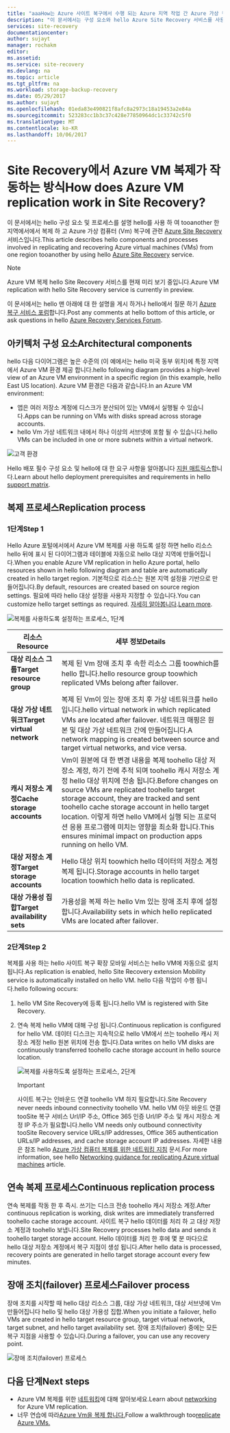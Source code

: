 ```yaml
---
title: "aaaHow는 Azure 사이트 복구에서 수행 되는 Azure 지역 작업 간 Azure 가상 컴퓨터 복제 합니까?  | Microsoft Docs"
description: "이 문서에서는 구성 요소와 hello Azure Site Recovery 서비스를 사용 하 여 Azure 지역 간에 Azure Vm을 복제할 때 사용 되는 아키텍처의 개요를 제공 합니다."
services: site-recovery
documentationcenter: 
author: sujayt
manager: rochakm
editor: 
ms.assetid: 
ms.service: site-recovery
ms.devlang: na
ms.topic: article
ms.tgt_pltfrm: na
ms.workload: storage-backup-recovery
ms.date: 05/29/2017
ms.author: sujayt
ms.openlocfilehash: 01eda83e490821f8afc8a2973c18a19453a2e84a
ms.sourcegitcommit: 523283cc1b3c37c428e77850964dc1c33742c5f0
ms.translationtype: MT
ms.contentlocale: ko-KR
ms.lasthandoff: 10/06/2017
---
```

# <a name="how-does-azure-vm-replication-work-in-site-recovery"></a><span data-ttu-id="1666d-104">Site Recovery에서 Azure VM 복제가 작동하는 방식</span><span class="sxs-lookup"><span data-stu-id="1666d-104">How does Azure VM replication work in Site Recovery?</span></span>


<span data-ttu-id="1666d-105">이 문서에서는 hello 구성 요소 및 프로세스를 설명 hello를 사용 하 여 tooanother 한 지역에서에서 복제 하 고 Azure 가상 컴퓨터 (Vm) 복구에 관련 [Azure Site Recovery](site-recovery-overview.md) 서비스입니다.</span><span class="sxs-lookup"><span data-stu-id="1666d-105">This article describes hello components and processes involved in replicating and recovering Azure virtual machines (VMs) from one region tooanother by using hello [Azure Site Recovery](site-recovery-overview.md) service.</span></span>

>[!NOTE]
><span data-ttu-id="1666d-106">Azure VM 복제 hello Site Recovery 서비스를 현재 미리 보기 중입니다.</span><span class="sxs-lookup"><span data-stu-id="1666d-106">Azure VM replication with hello Site Recovery service is currently in preview.</span></span>

<span data-ttu-id="1666d-107">이 문서에서는 hello 맨 아래에 대 한 설명을 게시 하거나 hello에서 질문 하기 [Azure 복구 서비스 포럼](https://social.msdn.microsoft.com/forums/azure/home?forum=hypervrecovmgr)합니다.</span><span class="sxs-lookup"><span data-stu-id="1666d-107">Post any comments at hello bottom of this article, or ask questions in hello [Azure Recovery Services Forum](https://social.msdn.microsoft.com/forums/azure/home?forum=hypervrecovmgr).</span></span>

## <a name="architectural-components"></a><span data-ttu-id="1666d-108">아키텍처 구성 요소</span><span class="sxs-lookup"><span data-stu-id="1666d-108">Architectural components</span></span>

<span data-ttu-id="1666d-109">hello 다음 다이어그램은 높은 수준의 (이 예에서는 hello 미국 동부 위치)에 특정 지역에서 Azure VM 환경 제공 합니다.</span><span class="sxs-lookup"><span data-stu-id="1666d-109">hello following diagram provides a high-level view of an Azure VM environment in a specific region (in this example, hello East US location).</span></span> <span data-ttu-id="1666d-110">Azure VM 환경은 다음과 같습니다.</span><span class="sxs-lookup"><span data-stu-id="1666d-110">In an Azure VM environment:</span></span>
- <span data-ttu-id="1666d-111">앱은 여러 저장소 계정에 디스크가 분산되어 있는 VM에서 실행될 수 있습니다.</span><span class="sxs-lookup"><span data-stu-id="1666d-111">Apps can be running on VMs with disks spread across storage accounts.</span></span>
- <span data-ttu-id="1666d-112">hello Vm 가상 네트워크 내에서 하나 이상의 서브넷에 포함 될 수 있습니다.</span><span class="sxs-lookup"><span data-stu-id="1666d-112">hello VMs can be included in one or more subnets within a virtual network.</span></span>

![고객 환경](./media/site-recovery-azure-to-azure-architecture/source-environment.png)

<span data-ttu-id="1666d-114">Hello 배포 필수 구성 요소 및 hello에 대 한 요구 사항을 알아봅니다 [지원 매트릭스](site-recovery-support-matrix-azure-to-azure.md)합니다.</span><span class="sxs-lookup"><span data-stu-id="1666d-114">Learn about hello deployment prerequisites and requirements in hello [support matrix](site-recovery-support-matrix-azure-to-azure.md).</span></span>

## <a name="replication-process"></a><span data-ttu-id="1666d-115">복제 프로세스</span><span class="sxs-lookup"><span data-stu-id="1666d-115">Replication process</span></span>

### <a name="step-1"></a><span data-ttu-id="1666d-116">1단계</span><span class="sxs-lookup"><span data-stu-id="1666d-116">Step 1</span></span>

<span data-ttu-id="1666d-117">Hello Azure 포털에서에서 Azure VM 복제를 사용 하도록 설정 하면 hello 리소스 hello 뒤에 표시 된 다이어그램과 테이블에 자동으로 hello 대상 지역에 만들어집니다.</span><span class="sxs-lookup"><span data-stu-id="1666d-117">When you enable Azure VM replication in hello Azure portal, hello resources shown in hello following diagram and table are automatically created in hello target region.</span></span> <span data-ttu-id="1666d-118">기본적으로 리소스는 원본 지역 설정을 기반으로 만들어집니다.</span><span class="sxs-lookup"><span data-stu-id="1666d-118">By default, resources are created based on source region settings.</span></span> <span data-ttu-id="1666d-119">필요에 따라 hello 대상 설정을 사용자 지정할 수 있습니다.</span><span class="sxs-lookup"><span data-stu-id="1666d-119">You can customize hello target settings as required.</span></span> <span data-ttu-id="1666d-120">[자세히 알아봅니다](site-recovery-replicate-azure-to-azure.md).</span><span class="sxs-lookup"><span data-stu-id="1666d-120">[Learn more](site-recovery-replicate-azure-to-azure.md).</span></span>

![복제를 사용하도록 설정하는 프로세스, 1단계](./media/site-recovery-azure-to-azure-architecture/enable-replication-step-1.png)

<span data-ttu-id="1666d-122">**리소스**</span><span class="sxs-lookup"><span data-stu-id="1666d-122">**Resource**</span></span> | <span data-ttu-id="1666d-123">**세부 정보**</span><span class="sxs-lookup"><span data-stu-id="1666d-123">**Details**</span></span>
--- | ---
<span data-ttu-id="1666d-124">**대상 리소스 그룹**</span><span class="sxs-lookup"><span data-stu-id="1666d-124">**Target resource group**</span></span> | <span data-ttu-id="1666d-125">복제 된 Vm 장애 조치 후 속한 리소스 그룹 toowhich를 hello 합니다.</span><span class="sxs-lookup"><span data-stu-id="1666d-125">hello resource group toowhich replicated VMs belong after failover.</span></span>
<span data-ttu-id="1666d-126">**대상 가상 네트워크**</span><span class="sxs-lookup"><span data-stu-id="1666d-126">**Target virtual network**</span></span> | <span data-ttu-id="1666d-127">복제 된 Vm이 있는 장애 조치 후 가상 네트워크를 hello입니다.</span><span class="sxs-lookup"><span data-stu-id="1666d-127">hello virtual network in which replicated VMs are located after failover.</span></span> <span data-ttu-id="1666d-128">네트워크 매핑은 원본 및 대상 가상 네트워크 간에 만들어집니다.</span><span class="sxs-lookup"><span data-stu-id="1666d-128">A network mapping is created between source and target virtual networks, and vice versa.</span></span>
<span data-ttu-id="1666d-129">**캐시 저장소 계정**</span><span class="sxs-lookup"><span data-stu-id="1666d-129">**Cache storage accounts**</span></span> | <span data-ttu-id="1666d-130">Vm이 원본에 대 한 변경 내용을 복제 toohello 대상 저장소 계정, 하기 전에 추적 되며 toohello 캐시 저장소 계정 hello 대상 위치에 전송 됩니다.</span><span class="sxs-lookup"><span data-stu-id="1666d-130">Before changes on source VMs are replicated toohello target storage account, they are tracked and sent toohello cache storage account in hello target location.</span></span> <span data-ttu-id="1666d-131">이렇게 하면 hello VM에서 실행 되는 프로덕션 응용 프로그램에 미치는 영향을 최소화 합니다.</span><span class="sxs-lookup"><span data-stu-id="1666d-131">This ensures minimal impact on production apps running on hello VM.</span></span>
<span data-ttu-id="1666d-132">**대상 저장소 계정**</span><span class="sxs-lookup"><span data-stu-id="1666d-132">**Target storage accounts**</span></span>  | <span data-ttu-id="1666d-133">Hello 대상 위치 toowhich hello 데이터의 저장소 계정 복제 됩니다.</span><span class="sxs-lookup"><span data-stu-id="1666d-133">Storage accounts in hello target location toowhich hello data is replicated.</span></span>
<span data-ttu-id="1666d-134">**대상 가용성 집합**</span><span class="sxs-lookup"><span data-stu-id="1666d-134">**Target availability sets**</span></span>  | <span data-ttu-id="1666d-135">가용성을 복제 하는 hello Vm 있는 장애 조치 후에 설정 합니다.</span><span class="sxs-lookup"><span data-stu-id="1666d-135">Availability sets in which hello replicated VMs are located after failover.</span></span>

### <a name="step-2"></a><span data-ttu-id="1666d-136">2단계</span><span class="sxs-lookup"><span data-stu-id="1666d-136">Step 2</span></span>

<span data-ttu-id="1666d-137">복제를 사용 하는 hello 사이트 복구 확장 모바일 서비스는 hello VM에 자동으로 설치 됩니다.</span><span class="sxs-lookup"><span data-stu-id="1666d-137">As replication is enabled, hello Site Recovery extension Mobility service is automatically installed on hello VM.</span></span> <span data-ttu-id="1666d-138">hello 다음 작업이 수행 됩니다.</span><span class="sxs-lookup"><span data-stu-id="1666d-138">hello following occurs:</span></span>

1. <span data-ttu-id="1666d-139">hello VM Site Recovery에 등록 됩니다.</span><span class="sxs-lookup"><span data-stu-id="1666d-139">hello VM is registered with Site Recovery.</span></span>

2. <span data-ttu-id="1666d-140">연속 복제 hello VM에 대해 구성 됩니다.</span><span class="sxs-lookup"><span data-stu-id="1666d-140">Continuous replication is configured for hello VM.</span></span> <span data-ttu-id="1666d-141">데이터 디스크는 지속적으로 hello VM에서 쓰는 toohello 캐시 저장소 계정 hello 원본 위치에 전송 합니다.</span><span class="sxs-lookup"><span data-stu-id="1666d-141">Data writes on hello VM disks are continuously transferred toohello cache storage account in hello source location.</span></span>

   ![복제를 사용하도록 설정하는 프로세스, 2단계](./media/site-recovery-azure-to-azure-architecture/enable-replication-step-2.png)

   >[!IMPORTANT]
   > <span data-ttu-id="1666d-143">사이트 복구는 인바운드 연결 toohello VM 하지 필요합니다.</span><span class="sxs-lookup"><span data-stu-id="1666d-143">Site Recovery never needs inbound connectivity toohello VM.</span></span> <span data-ttu-id="1666d-144">hello VM 아웃 바운드 연결 tooSite 복구 서비스 Url/IP 주소, Office 365 인증 Url/IP 주소 및 캐시 저장소 계정 IP 주소가 필요합니다.</span><span class="sxs-lookup"><span data-stu-id="1666d-144">hello VM needs only outbound connectivity tooSite Recovery service URLs/IP addresses, Office 365 authentication URLs/IP addresses, and cache storage account IP addresses.</span></span> <span data-ttu-id="1666d-145">자세한 내용은 참조 hello [Azure 가상 컴퓨터 복제를 위한 네트워킹 지침](site-recovery-azure-to-azure-networking-guidance.md) 문서.</span><span class="sxs-lookup"><span data-stu-id="1666d-145">For more information, see hello [Networking guidance for replicating Azure virtual machines](site-recovery-azure-to-azure-networking-guidance.md) article.</span></span>

## <a name="continuous-replication-process"></a><span data-ttu-id="1666d-146">연속 복제 프로세스</span><span class="sxs-lookup"><span data-stu-id="1666d-146">Continuous replication process</span></span>

<span data-ttu-id="1666d-147">연속 복제를 작동 한 후 즉시. 쓰기는 디스크 전송 toohello 캐시 저장소 계정.</span><span class="sxs-lookup"><span data-stu-id="1666d-147">After continuous replication is working, disk writes are immediately transferred toohello cache storage account.</span></span> <span data-ttu-id="1666d-148">사이트 복구 hello 데이터를 처리 하 고 대상 저장소 계정과 toohello 보냅니다.</span><span class="sxs-lookup"><span data-stu-id="1666d-148">Site Recovery processes hello data and sends it toohello target storage account.</span></span> <span data-ttu-id="1666d-149">Hello 데이터를 처리 한 후에 몇 분 마다으로 hello 대상 저장소 계정에서 복구 지점이 생성 됩니다.</span><span class="sxs-lookup"><span data-stu-id="1666d-149">After hello data is processed, recovery points are generated in hello target storage account every few minutes.</span></span>

## <a name="failover-process"></a><span data-ttu-id="1666d-150">장애 조치(failover) 프로세스</span><span class="sxs-lookup"><span data-stu-id="1666d-150">Failover process</span></span>

<span data-ttu-id="1666d-151">장애 조치를 시작할 때 hello 대상 리소스 그룹, 대상 가상 네트워크, 대상 서브넷에 Vm 만들어집니다 hello 및 hello 대상 가용성 집합.</span><span class="sxs-lookup"><span data-stu-id="1666d-151">When you initiate a failover, hello VMs are created in hello target resource group, target virtual network, target subnet, and hello target availability set.</span></span> <span data-ttu-id="1666d-152">장애 조치(failover) 중에는 모든 복구 지점을 사용할 수 있습니다.</span><span class="sxs-lookup"><span data-stu-id="1666d-152">During a failover, you can use any recovery point.</span></span>

![장애 조치(failover) 프로세스](./media/site-recovery-azure-to-azure-architecture/failover.png)

## <a name="next-steps"></a><span data-ttu-id="1666d-154">다음 단계</span><span class="sxs-lookup"><span data-stu-id="1666d-154">Next steps</span></span>

- <span data-ttu-id="1666d-155">Azure VM 복제를 위한 [네트워킹](site-recovery-azure-to-azure-networking-guidance.md)에 대해 알아보세요.</span><span class="sxs-lookup"><span data-stu-id="1666d-155">Learn about [networking](site-recovery-azure-to-azure-networking-guidance.md) for Azure VM replication.</span></span>
- <span data-ttu-id="1666d-156">너무 연습에 따라[Azure Vm을 복제 합니다.](site-recovery-azure-to-azure.md)</span><span class="sxs-lookup"><span data-stu-id="1666d-156">Follow a walkthrough too[replicate Azure VMs.](site-recovery-azure-to-azure.md)</span></span>
